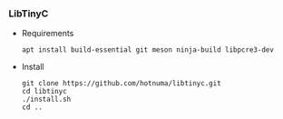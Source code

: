### LibTinyC

* Requirements
    
    ```
    apt install build-essential git meson ninja-build libpcre3-dev
    ```

* Install
    
    ```
    git clone https://github.com/hotnuma/libtinyc.git
    cd libtinyc
    ./install.sh
    cd ..
    
    ```


